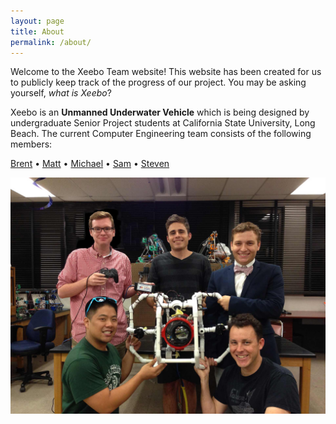 ```yaml
---
layout: page
title: About
permalink: /about/
---
```


Welcome to the Xeebo Team website! This website has been created for us to publicly keep track of the progress of our project. You may be asking yourself, *what is Xeebo*?

Xeebo is an **Unmanned Underwater Vehicle** which is being designed by undergraduate Senior Project students at California State University, Long Beach. The current Computer Engineering team consists of the following members:

[Brent](mailto:brent@xeeboLA.com) &bull; [Matt](mailto:matt@xeeboLA.com) &bull; [Michael](mailto:michael@xeeboLA.com) &bull; [Sam](mailto:sam@xeeboLA.com) &bull; [Steven](mailto:steven@xeeboLA.com)

![Team Xeebo](/images/team.jpg "Team Xeebo")